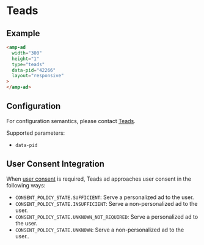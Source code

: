 <!---
Copyright 2015 The AMP HTML Authors. All Rights Reserved.

Licensed under the Apache License, Version 2.0 (the "License");
you may not use this file except in compliance with the License.
You may obtain a copy of the License at

      http://www.apache.org/licenses/LICENSE-2.0

Unless required by applicable law or agreed to in writing, software
distributed under the License is distributed on an "AS-IS" BASIS,
WITHOUT WARRANTIES OR CONDITIONS OF ANY KIND, either express or implied.
See the License for the specific language governing permissions and
limitations under the License.
-->

# Teads

## Example

```html
<amp-ad
  width="300"
  height="1"
  type="teads"
  data-pid="42266"
  layout="responsive"
>
</amp-ad>
```

## Configuration

For configuration semantics, please contact [Teads](http://teads.tv/fr/contact/).

Supported parameters:

- `data-pid`

## User Consent Integration

When [user consent](https://github.com/ampproject/amphtml/blob/master/extensions/amp-consent/amp-consent.md#blocking-behaviors) is required, Teads ad approaches user consent in the following ways:

- `CONSENT_POLICY_STATE.SUFFICIENT`: Serve a personalized ad to the user.
- `CONSENT_POLICY_STATE.INSUFFICIENT`: Serve a non-personalized ad to the user.
- `CONSENT_POLICY_STATE.UNKNOWN_NOT_REQUIRED`: Serve a personalized ad to the user.
- `CONSENT_POLICY_STATE.UNKNOWN`: Serve a non-personalized ad to the user..
